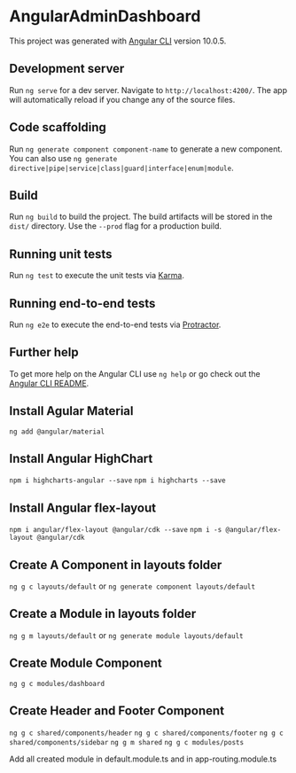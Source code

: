 # AngularAdminDashboard

This project was generated with [Angular CLI](https://github.com/angular/angular-cli) version 10.0.5.

## Development server

Run `ng serve` for a dev server. Navigate to `http://localhost:4200/`. The app will automatically reload if you change any of the source files.

## Code scaffolding

Run `ng generate component component-name` to generate a new component. You can also use `ng generate directive|pipe|service|class|guard|interface|enum|module`.

## Build

Run `ng build` to build the project. The build artifacts will be stored in the `dist/` directory. Use the `--prod` flag for a production build.

## Running unit tests

Run `ng test` to execute the unit tests via [Karma](https://karma-runner.github.io).

## Running end-to-end tests

Run `ng e2e` to execute the end-to-end tests via [Protractor](http://www.protractortest.org/).

## Further help

To get more help on the Angular CLI use `ng help` or go check out the [Angular CLI README](https://github.com/angular/angular-cli/blob/master/README.md).


## Install Agular Material
`ng add @angular/material`

## Install Angular HighChart
`npm i highcharts-angular --save` 
`npm i highcharts --save`


## Install Angular flex-layout
`npm i angular/flex-layout @angular/cdk --save`
`npm i -s @angular/flex-layout @angular/cdk`


## Create A Component in layouts folder
`ng g c layouts/default` 
or
`ng generate component layouts/default`

## Create a Module in layouts folder
`ng g m layouts/default`
or
`ng generate module layouts/default`

## Create Module Component
`ng g c modules/dashboard`

## Create Header and Footer Component
`ng g c shared/components/header`
`ng g c shared/components/footer`
`ng g c shared/components/sidebar`
`ng g m shared`
`ng g c modules/posts`


Add all created module in default.module.ts and in app-routing.module.ts

